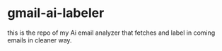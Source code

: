 # gmail-ai-labeler
this is the repo of my Ai email analyzer that fetches and label in coming emails in cleaner way.
